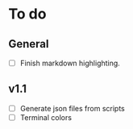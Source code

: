 # To do

## General

- [ ] Finish markdown highlighting.

## v1.1

- [ ] Generate json files from scripts
- [ ] Terminal colors
